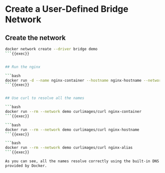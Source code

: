 # Create a User-Defined Bridge Network

## Create the network

```bash
docker network create --driver bridge demo
```{{exec}}


## Run the nginx

```bash
docker run -d --name nginx-container --hostname nginx-hostname --network-alias nginx-alias --network demo nginx
```{{exec}}


## Use curl to resolve all the names

```bash
docker run --rm --network demo curlimages/curl nginx-container
```{{exec}}

```bash
docker run --rm --network demo curlimages/curl nginx-hostname
```{{exec}}

```bash
docker run --rm --network demo curlimages/curl nginx-alias
```{{exec}}

As you can see, all the names resolve correctly using the built-in DNS server
provided by Docker.

